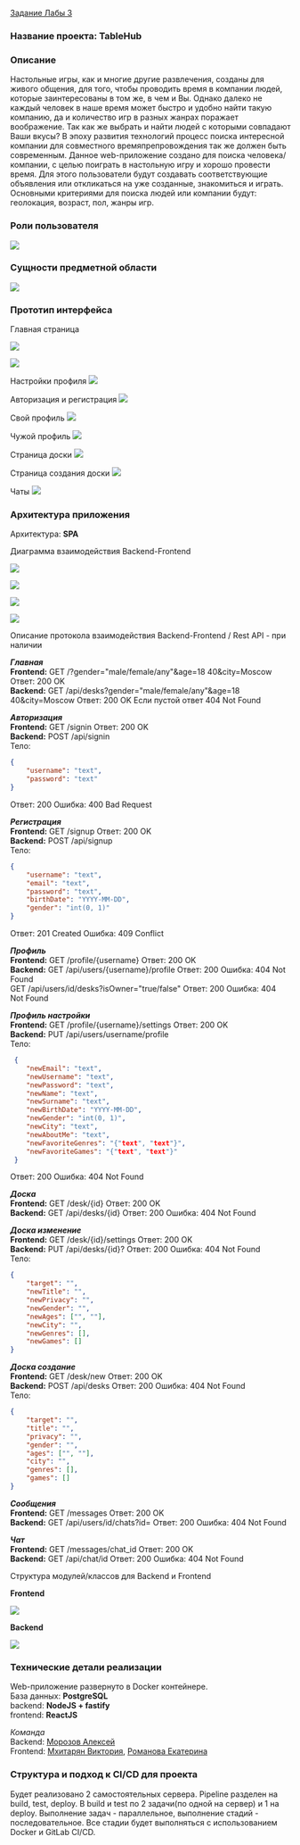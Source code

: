 [Задание Лабы 3](https://docs.google.com/document/d/14hto8S6sv59NBj44W-5AqfIct2itG380TzUuskEI6NA/edit)

### **Название проекта:** TableHub

### **Описание**

Настольные игры, как и многие другие развлечения, созданы для живого общения, для того, чтобы проводить время в компании людей, которые заинтересованы в том же, в чем и Вы. Однако далеко не каждый человек в наше время может быстро и удобно найти такую компанию, да и количество игр в разных жанрах поражает воображение. Так как же выбрать и найти людей с которыми совпадают Ваши вкусы? В эпоху развития технологий процесс поиска интересной компании для совместного времяпрепровождения так же должен быть современным. Данное web-приложение создано для поиска человека/компании, с целью поиграть в настольную игру и хорошо провести время. Для этого пользователи будут создавать соответствующие объявления или откликаться на уже созданные, знакомиться и играть. Основными критериями для поиска людей или компании будут: геолокация, возраст, пол, жанры игр.

### **Роли пользователя**

![](https://sun9-49.userapi.com/c858220/v858220737/b1308/cmyNZqMq3U8.jpg)

### **Сущности предметной области**

![](https://sun9-22.userapi.com/c858220/v858220737/b131c/gxSXS0dq4Ko.jpg)

### **Прототип интерфейса**

Главная страница

![](https://sun9-7.userapi.com/c858220/v858220737/b137a/TP-UEqOExq0.jpg)

![](https://sun9-4.userapi.com/c858220/v858220737/b13c0/whemP9Rw2eQ.jpg)

Настройки профиля
![](https://sun9-56.userapi.com/c858220/v858220737/b13a2/wOXoyj3YudY.jpg)

Авторизация и регистрация
![](https://sun9-17.userapi.com/c858132/v858132570/b44e3/iaHpV32DE58.jpg)

Свой профиль
![](https://sun9-70.userapi.com/c858220/v858220737/b13ca/87A9QPvEwl4.jpg)

Чужой профиль
![](https://sun9-4.userapi.com/c858220/v858220737/b138e/iGm-saPH7lo.jpg)

Страница доски
![](https://sun9-13.userapi.com/c858220/v858220737/b1398/ea6-Ieqz_Hk.jpg)

Страница создания доски
![](https://sun9-52.userapi.com/c858220/v858220737/b13b6/ZZ5wQTgoKXE.jpg)

Чаты
![](https://sun9-64.userapi.com/c858220/v858220737/b1384/CZB6xNcWWi8.jpg)

### **Архитектура приложения**

Архитектура: **SPA**

Диаграмма взаимодействия Backend-Frontend

![](https://sun9-19.userapi.com/c858036/v858036271/bb01c/JNo0VbKeWF4.jpg)

![](https://sun9-45.userapi.com/c858036/v858036271/bb007/bFUl1hcJ9g4.jpg)

![](https://sun9-71.userapi.com/c858036/v858036271/bb015/4GktId5LAzg.jpg)

![](https://sun9-33.userapi.com/c858036/v858036271/bb00e/y1DoOCu9k-A.jpg)

Описание протокола взаимодействия Backend-Frontend / Rest API - при наличии

**_Главная_** \
**Frontend:** GET /?gender="male/female/any"&age=18 40&city=Moscow Ответ: 200 OK \
**Backend:** GET /api/desks?gender="male/female/any"&age=18 40&city=Moscow Ответ: 200 OK Если пустой ответ 404 Not Found

**_Авторизация_** \
**Frontend:** GET /signin Ответ: 200 OK \
**Backend:** POST /api/signin \
Тело:

```json
{
    "username": "text",
    "password": "text"
}
```

Ответ: 200 Ошибка: 400 Bad Request

**_Регистрация_** \
**Frontend:** GET /signup Ответ: 200 OK \
**Backend:** POST /api/signup \
Тело:

```json
{
    "username": "text",
    "email": "text",
    "password": "text",
    "birthDate": "YYYY-MM-DD",
    "gender": "int(0, 1)"
}
```

Ответ: 201 Created Ошибка: 409 Conflict

**_Профиль_** \
**Frontend:** GET /profile/{username} Ответ: 200 OK \
**Backend:** GET /api/users/{username}/profile Ответ: 200 Ошибка: 404 Not Found \
GET /api/users/id/desks?isOwner="true/false" Ответ: 200 Ошибка: 404 Not Found

**_Профиль настройки_** \
**Frontend:** GET /profile/{username}/settings Ответ: 200 OK \
**Backend:** PUT /api/users/username/profile \
Тело:

```json
 {
 	"newEmail": "text",
 	"newUsername": "text",
 	"newPassword": "text",
 	"newName": "text",
 	"newSurname": "text",
 	"newBirthDate": "YYYY-MM-DD",
 	"newGender": "int(0, 1)",
 	"newCity": "text",
 	"newAboutMe": "text",
 	"newFavoriteGenres": "{"text", "text"}",
 	"newFavoriteGames": "{"text", "text"}"
 }
```

Ответ: 200 Ошибка: 404 Not Found

**_Доска_** \
**Frontend:** GET /desk/{id} Ответ: 200 OK \
**Backend:** GET /api/desks/{id} Ответ: 200 Ошибка: 404 Not Found

**_Доска изменение_** \
**Frontend:** GET /desk/{id}/settings Ответ: 200 OK \
**Backend:** PUT /api/desks/{id}? Ответ: 200 Ошибка: 404 Not Found \
Тело:

```json
{
    "target": "",
    "newTitle": "",
    "newPrivacy": "",
    "newGender": "",
    "newAges": ["", ""],
    "newCity": "",
    "newGenres": [],
    "newGames": []
}
```

**_Доска создание_** \
**Frontend:** GET /desk/new Ответ: 200 OK \
**Backend:** POST /api/desks Ответ: 200 Ошибка: 404 Not Found \
Тело:

```json
{
    "target": "",
    "title": "",
    "privacy": "",
    "gender": "",
    "ages": ["", ""],
    "city": "",
    "genres": [],
    "games": []
}
```

**_Сообщения_** \
**Frontend:** GET /messages Ответ: 200 OK \
**Backend:** GET /api/users/id/chats?id= Ответ: 200 Ошибка: 404 Not Found

**_Чат_** \
**Frontend:** GET /messages/chat_id Ответ: 200 OK \
**Backend:** GET /api/chat/id Ответ: 200 Ошибка: 404 Not Found

Структура модулей/классов для Backend и Frontend

**Frontend**

![](https://sun9-63.userapi.com/c853524/v853524583/149812/bbz678cAiYs.jpg)

**Backend**

![](https://sun9-67.userapi.com/c854016/v854016693/14a9ec/Ej4xxNAwzFQ.jpg)

### **Технические детали реализации**

Web-приложение развернуто в Docker контейнере. \
База данных: **PostgreSQL** \
backend: **NodeJS + fastify** \
frontend: **ReactJS**

_Команда_ \
Backend: [Морозов Алексей](https://git.iu7.bmstu.ru/iu7-web-2019/iu7-web-2019-morozov-alexey) \
Frontend: [Мхитарян Виктория](https://git.iu7.bmstu.ru/iu7-web-2019/iu7-web-2019-mkhitaryan-victoria),
[Романова Екатерина](https://git.iu7.bmstu.ru/iu7-web-2019/iu7-web-2019-romanova-ekaterina)

### **Структура и подход к CI/CD для проекта**

Будет реализовано 2 самостоятельных сервера. Pipeline разделен на build, test, deploy. В build и test по 2 задачи(по одной на сервер) и 1 на deploy. Выполнение задач - параллельное, выполнение стадий - последовательное. Все стадии будет выполняться с использованием Docker и GitLab CI/CD.

